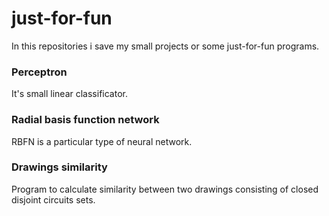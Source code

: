 # just-for-fun

In this repositories i save my small projects or some just-for-fun programs.

### Perceptron 

It's small linear classificator. 

### Radial basis function network

RBFN is a particular type of neural network.

### Drawings similarity

Program to calculate similarity between two drawings consisting of closed disjoint circuits sets.
